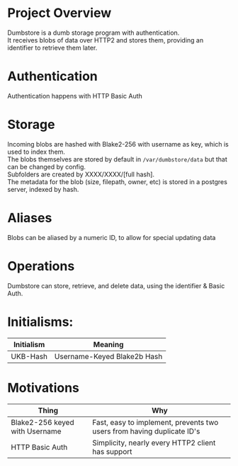 # Project Overview
Dumbstore is a dumb storage program with authentication.  
It receives blobs of data over HTTP2 and stores them, providing an identifier to retrieve them later.

# Authentication
Authentication happens with HTTP Basic Auth

# Storage
Incoming blobs are hashed with Blake2-256 with username as key, which is used to index them.  
The blobs themselves are stored by default in `/var/dumbstore/data` but that can be changed by config.  
Subfolders are created by XXXX/XXXX/[full hash].  
The metadata for the blob (size, filepath, owner, etc) is stored in a postgres server, indexed by hash.  

# Aliases
Blobs can be aliased by a numeric ID, to allow for special updating data

# Operations
Dumbstore can store, retrieve, and delete data, using the identifier & Basic Auth.

# Initialisms:
| Initialism | Meaning |
| ---------- | ------- |
| UKB-Hash   | Username-Keyed Blake2b Hash |

# Motivations
| Thing | Why |
| ----- | --- |
| Blake2-256 keyed with Username | Fast, easy to implement, prevents two users from having duplicate ID's |
| HTTP Basic Auth | Simplicity, nearly every HTTP2 client has support |

